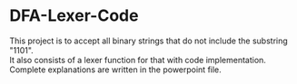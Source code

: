 # DFA-Lexer-Code
This project is to accept all binary strings that do not include the substring "1101". <br />
It also consists of a lexer function for that with code implementation. <br />
Complete explanations are written in the powerpoint file.

